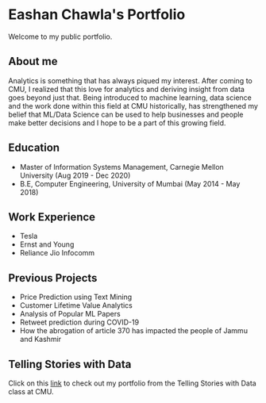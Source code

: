 # Eashan Chawla's Portfolio

Welcome to my public portfolio. 

## About me
Analytics is something that has always piqued my interest. After coming to CMU, I realized that this love for analytics and deriving insight from data goes beyond just that. Being introduced to machine learning, data science and the work done within this field at CMU historically, has strengthened my belief that ML/Data Science can be used to help businesses and people make better decisions and I hope to be a part of this growing field.

## Education
- Master of Information Systems Management, Carnegie Mellon University      (Aug 2019 - Dec 2020)
- B.E, Computer Engineering, University of Mumbai   (May 2014 - May 2018)

## Work Experience
- Tesla
- Ernst and Young
- Reliance Jio Infocomm

## Previous Projects
- Price Prediction using Text Mining
- Customer Lifetime Value Analytics
- Analysis of Popular ML Papers
- Retweet prediction during COVID-19
- How the abrogation of article 370 has impacted the people of Jammu and Kashmir

## Telling Stories with Data
Click on this [link](TSWD.md) to check out my portfolio from the Telling Stories with Data class at CMU. 
